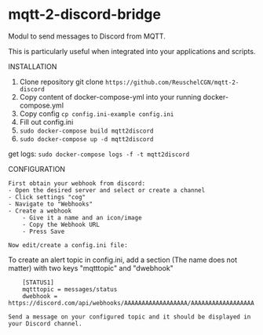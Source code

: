 # mqtt-2-discord-bridge
Modul to send messages to Discord from MQTT.

This is particularly useful when integrated into your applications and scripts.

INSTALLATION

1. Clone repository git clone `https://github.com/ReuschelCGN/mqtt-2-discord`
2. Copy content of docker-compose-yml into your running docker-compose.yml
3. Copy config `cp config.ini-example config.ini`
4. Fill out config.ini
5. `sudo docker-compose build mqtt2discord`
6. `sudo docker-compose up -d mqtt2discord`

get logs:
`sudo docker-compose logs -f -t mqtt2discord`

CONFIGURATION

    First obtain your webhook from discord:
    - Open the desired server and select or create a channel
    - Click settings "cog"
    - Navigate to "Webhooks"
    - Create a webhook
        - Give it a name and an icon/image
        - Copy the Webhook URL
        - Press Save

    Now edit/create a config.ini file:
    
   To create an alert topic in config.ini, add a section (The name does not matter) with two keys "mqtttopic" and "dwebhook"
    
        [STATUS1]
        mqtttopic = messages/status
        dwebhook = https://discord.com/api/webhooks/AAAAAAAAAAAAAAAAAA/AAAAAAAAAAAAAAAAAA

    Send a message on your configured topic and it should be displayed in your Discord channel.
